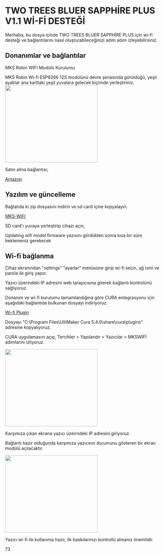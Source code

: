 <h1> TWO TREES BLUER SAPPHİRE PLUS V1.1 Wİ-Fİ DESTEĞİ </h1>
<p>Merhaba, bu dosya içinde TWO TREES BLUER SAPPHİRE PLUS için wi-fi desteği ve bağlantılarını nasıl oluşturabileceğinizi adım adım izleyebilirsiniz.</p>
<h2>Donanımlar ve bağlantılar</h2>
<p>MKS Robin WIFI Modülü Kurulumu</p>
MKS Robin Wi-fi ESP8266 12S modülünü devre şenasında görüldüğü, yeşil ayaklar ana karttaki yeşil yuvalara gelecek biçimde yerleştiriniz.

<img src="https://user-images.githubusercontent.com/10907735/110494053-fc0a8480-80d1-11eb-9b35-f621e24d02d0.png" width="300" height="250" alt="">
<p>Satın alma bağlantısı;</p>
<a href="https://www.google.com/url?sa=i&url=https%3A%2F%2Fwww.amazon.com.tr%2FUzaktan-Kumanda-Kablosuz-Y%25C3%25B6nlendirici-Kararl%25C4%25B1l%25C4%25B1k%2Fdp%2FB0CT5CFDCB&psig=AOvVaw2U8WrgPu7zzc_PbsxvNtQP&ust=1713249801998000&source=images&cd=vfe&opi=89978449&ved=0CBUQ3YkBahcKEwjo7b6Az8OFAxUAAAAAHQAAAAAQBA">Amazon</a>
<h2>Yazılım ve güncelleme</h2>
<p>Bağlatıda ki zip dosyasını indirin ve sd card içine kopyalayın.</p>
<a></a>
<a href="https://github.com/makerbase-mks/MKS-WIFI/tree/master/firmware_release">MKS-WIFI</a>
<p>SD card'ı yuvaya yerleştirip cihazı açın,</p>
<p>Updating wifi model firmware yazısını gördükten sonra kısa bir süre beklemeniz gerekecek</p>

<h2>Wi-fi bağlanma</h2>
<p>Cihaz ekranından "settings" "ayarlar" menüsüne girip wi-fi seçin, ağ ismi ve parola ile giriş yapın.</p>
<p>Yazıcı üzerindeki IP adresini web tarayıcısına girerek bağlantı kontrolünü sağlıyoruz.</p>
<p>Donanım ve wi-fi kurulumu tamamlandığına göre CURA entegrasyonu için aşağıdaki bağlantıda bulkunan dosyayı indiriyoruz.</p>

<a href="https://codeload.github.com/makerbase-mks/mks-wifi-plugin/zip/master">Wi-fi Plugin</a>

<p>Dosyayı "C:\Program Files\UltiMaker Cura 5.4.0\share\cura\plugins" adresine kopyalıyoruz. </p>
<p>CURA uygulamasını açıp, Tercihler > Yapılandır > Yazıcılar > MKSWİFİ adımlarını izliyoruz.</p>

<img src="https://r.resimlink.com/IGOkxT6.png" width="300" height="250" alt="">

<p>Karşımıza çıkan ekrana yazıcı üzeirndeki IP adresini giriyoruz.</p>
<p>Bağlantı hazır olduğunda karşımıza yazıcının durumunu gösteren bir ekran modülü açılacaktır.</p>
<img src="https://r.resimlink.com/Sm59dYR.png" width="300" height="250" alt="">


<p>Yazıcı wi-fi ile kullanıma hazır, ilk baskılarınızı kontrollü almanız önemlidir.</p>

73


